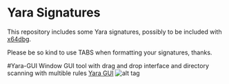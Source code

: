 # Yara Signatures

This repository includes some Yara signatures, possibly to be included with [x64dbg](http://x64dbg.com).

Please be so kind to use TABS when formatting your signatures, thanks.

#Yara-GUI
Window GUI tool with drag and drop interface and directory scanning with multible rules [Yara GUI](http://sigint9.github.io/yaragui/)
![alt tag](http://sigint9.github.io/yaragui/yaragui.png)
